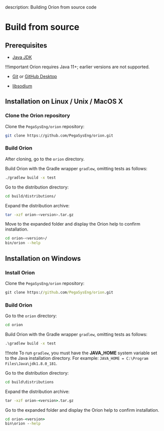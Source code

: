 description: Building Orion from source code
<!--- END of page meta data -->

# Build from source

## Prerequisites

* [Java JDK](http://www.oracle.com/technetwork/java/javase/downloads/index.html)

!!!important
    Orion requires Java 11+; earlier versions are not supported.

* [Git](https://git-scm.com/downloads) or [GitHub Desktop](https://desktop.github.com/)

* [libsodium](Dependencies.md)

## Installation on Linux / Unix / MacOS X

### Clone the Orion repository

Clone the `PegaSysEng/orion` repository:

```bash
git clone https://github.com/PegaSysEng/orion.git
```

### Build Orion

After cloning, go to the `orion` directory.

Build Orion with the Gradle wrapper `gradlew`, omitting tests as follows:

```bash
./gradlew build -x test
```

Go to the distribution directory:

```bash
cd build/distributions/
```

Expand the distribution archive:

```bash
tar -xzf orion-<version>.tar.gz
```

Move to the expanded folder and display the Orion help to confirm installation.

````bash
cd orion-<version>/
bin/orion --help
````

## Installation on Windows

### Install Orion

Clone the `PegaSysEng/orion` repository:

```bat
git clone https://github.com/PegaSysEng/orion.git
```

### Build Orion

Go to the `orion` directory:

```bat
cd orion
```

Build Orion with the Gradle wrapper `gradlew`, omitting tests as follows:

```bat
.\gradlew build -x test
```

!!!note
    To run `gradlew`, you must have the **JAVA_HOME** system variable set to the Java installation directory.
    For example: `JAVA_HOME = C:\Program Files\Java\jdk1.8.0_181`.

Go to the distribution directory:

```bat
cd build\distributions
```

Expand the distribution archive:

```bat
tar -xzf orion-<version>.tar.gz
```

Go to the expanded folder and display the Orion help to confirm installation.

```bat
cd orion-<version>
bin\orion --help
```
